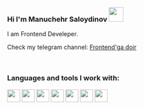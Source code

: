 ### Hi I'm Manuchehr Saloydinov <img src="https://media0.giphy.com/media/w1OBpBd7kJqHrJnJ13/giphy.gif?cid=ecf05e47aaqzhggfommoeua44bu4hyxpuega0aq2nlzgj2u9&rid=giphy.gif&ct=s" width="34px" >

I am Frontend Develeper. <br />

Check my telegram channel: <a href="https://t.me/frontendga_doir">
Frontend'ga doir
</a>

<br />

### Languages and tools I work with: 

<code><img src="https://www.freepnglogos.com/uploads/html5-logo-png/html5-logo-html-logo-10.png" width="30px"></code>
<code><img src="https://www.batflat.org/themes/default/img/css-logo.png" width="30px"></code>
<code><img src="https://sass-lang.com/assets/img/styleguide/white-e44bed0d.png" width="30px"></code>
<code><img src="https://w7.pngwing.com/pngs/893/324/png-transparent-bootstrap-computer-icons-others-miscellaneous-angle-text.png" width="30px"></code>
<code><img src="https://encrypted-tbn0.gstatic.com/images?q=tbn:ANd9GcTJVhI1iPnjgznUC_LoOkLQQl2IhPmNQgXFKw&usqp=CAU" width="30px"></code>
<code><img src="https://p1.hiclipart.com/preview/88/749/312/library-webbylab-react-react-native-javascript-nodejs-flutter-javascript-library-png-clipart.jpg" width="30px"></code>
<code><img src="https://banner2.cleanpng.com/20180530/ego/kisspng-redux-react-javascript-state-management-github-5b0f63b383e413.5993174015277352195402.jpg" width="30px"></code>
